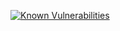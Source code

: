 [![Known Vulnerabilities](https://snyk.io/test/github/alexadewit/gamepersistenceserver/badge.svg)](https://snyk.io/test/github/alexadewit/gamepersistenceserver)
